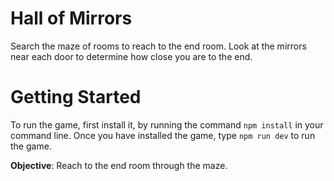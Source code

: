 # Hall of Mirrors
Search the maze of rooms to reach to the end room. Look at the mirrors near each door to determine how close you are to the end.

# Getting Started 
To run the game, first install it, by running the command `npm install` in your command line. Once you have 
installed the game, type `npm run dev` to run the game.

**Objective**: Reach to the end room through the maze.


